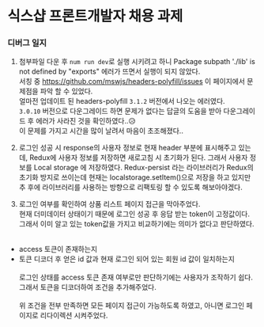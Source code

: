 # 식스샵 프론트개발자 채용 과제

### 디버그 일지

1. 첨부파일 다운 후 `num run dev`로 실행 시키려고 하니 Package subpath './lib' is not defined by "exports" 에러가 뜨면서 실행이 되지 않았다. <br>
   서칭 중 https://github.com/mswjs/headers-polyfill/issues 이 페이지에서 문제점을 파악 할 수 있었다. <br>
   얼마전 업데이트 된 headers-polyfill `3.1.2` 버전에서 나오는 에러였다. <br>
   `3.0.10` 버전으로 다운그레이드 하면 문제가 없다는 답글의 도움을 받아 다운그레이드 후 에러가 사라진 것을 확인하였다..😥 <br>
   이 문제를 가지고 시간을 많이 날려서 마음이 초조해졌다..

2. 로그인 성공 시 response의 사용자 정보로 현재 header 부분에 표시해주고 있는데, Redux에 사용자 정보를 저장하면 새로고침 시 초기화가 된다. 그래서 사용자 정보를 Local storage 에 저장하였다. Redux-persist 라는 라이브러리가 Redux의 초기화 방지로 쓰이는데 현재는 localstorage.setItem()으로 저장을 하고 있지만 추 후에 라이브러리를 사용하는 방향으로 리팩토링 할 수 있도록 해보아야겠다.

3. 로그인 여부를 확인하여 상품 리스트 페이지 접근을 막아주었다. <br>
   현재 더미데이터 상태이기 때문에 로그인 성공 후 응답 받는 token이 고정값이다. <br>
   그래서 이미 알고 있는 token값을 가지고 비교하기에는 의미가 없다고 판단하였다. <br> <br>

- access 토큰이 존재하는지
- 토큰 디코더 후 얻은 id 값과 현재 로그인 되어 있는 회원 id 값이 일치하는지
  <br> <br>
  로그인 상태를 access 토큰 존재 여부로만 판단하기에는 사용자가 조작하기 쉽다. <br>
  그래서 토큰을 디코더하여 조건을 추가해주었다. <br><br>
  위 조건을 전부 만족하면 모든 페이지 접근이 가능하도록 하였고, 아니면 로그인 페이지로 리다이렉션 시켜주었다.
